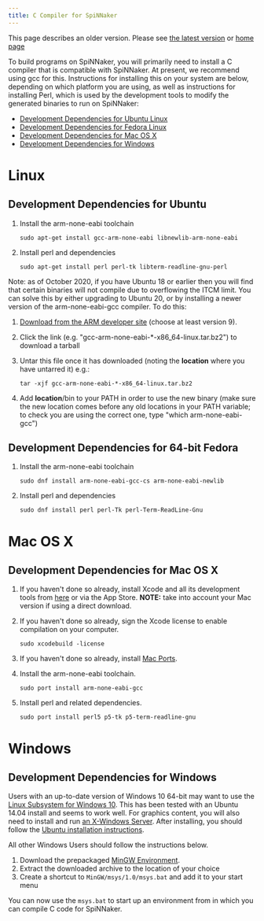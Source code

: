 ```yaml
---
title: C Compiler for SpiNNaker
---
```

This page describes an older version. 
Please see [the latest version](latest/Compiler.html) or [home page](/) 

To build programs on SpiNNaker, you will primarily need to install a C compiler that is compatible with SpiNNaker.  At present, we recommend using gcc for this.  Instructions for installing this on your system are below, depending on which platform you are using, as well as instructions for installing Perl, which is used by the development tools to modify the generated binaries to run on SpiNNaker:

 * [Development Dependencies for Ubuntu Linux](#UbuntuDev)
 * [Development Dependencies for Fedora Linux](#FedoraDev)
 * [Development Dependencies for Mac OS X](#MacOSXDev)
 * [Development Dependencies for Windows](#WindowsDev)

# Linux

## <a name="UbuntuDev"></a> Development Dependencies for Ubuntu

1. Install the arm-none-eabi toolchain

       sudo apt-get install gcc-arm-none-eabi libnewlib-arm-none-eabi

1. Install perl and dependencies

       sudo apt-get install perl perl-tk libterm-readline-gnu-perl

Note: as of October 2020, if you have Ubuntu 18 or earlier then you will find that certain binaries will not compile due to overflowing the ITCM limit.  You can solve this by either upgrading to Ubuntu 20, or by installing a newer version of the arm-none-eabi-gcc compiler.  To do this:

1. [Download from the ARM developer site](https://developer.arm.com/tools-and-software/open-source-software/developer-tools/gnu-toolchain/gnu-rm/downloads) (choose at least version 9).

1. Click the link (e.g. "gcc-arm-none-eabi-*-x86_64-linux.tar.bz2") to download a tarball

1. Untar this file once it has downloaded (noting the **location** where you have untarred it) e.g.:

       tar -xjf gcc-arm-none-eabi-*-x86_64-linux.tar.bz2

1. Add **location**/bin to your PATH in order to use the new binary (make sure the new location comes before any old locations in your PATH variable; to check you are using the correct one, type "which arm-none-eabi-gcc")

## <a name="FedoraDev"></a> Development Dependencies for 64-bit Fedora

1. Install the arm-none-eabi toolchain

       sudo dnf install arm-none-eabi-gcc-cs arm-none-eabi-newlib

1. Install perl and dependencies

       sudo dnf install perl perl-Tk perl-Term-ReadLine-Gnu

# Mac OS X

## <a name="MacOSXDev"></a> Development Dependencies for Mac OS X

1. If you haven't done so already, install Xcode and all its development tools from [here](https://developer.apple.com/xcode/downloads/) or via the App Store. **NOTE:** take into account your Mac version if using a direct download.

1. If you haven't done so already, sign the Xcode license to enable compilation on your computer.

       sudo xcodebuild -license

1. If you haven't done so already, install [Mac Ports](https://www.macports.org/install.php).

1. Install the arm-none-eabi toolchain.

       sudo port install arm-none-eabi-gcc

1. Install perl and related dependencies.

       sudo port install perl5 p5-tk p5-term-readline-gnu

# Windows

## <a name="WindowsDev"></a> Development Dependencies for Windows

Users with an up-to-date version of Windows 10 64-bit may want to use the [Linux Subsystem for Windows 10](https://msdn.microsoft.com/en-gb/commandline/wsl/install_guide?f=255&MSPPError=-2147217396).  This has been tested with an Ubuntu 14.04 install and seems to work well.
For graphics content, you will also need to install and run [an X-Windows Server](https://sourceforge.net/projects/xming/).
After installing, you should follow the [Ubuntu installation instructions](#UbuntuDev).

All other Windows Users should follow the instructions below.

1. Download the prepackaged [MinGW Environment](https://github.com/SpiNNakerManchester/SpiNNakerManchester.github.io/releases/download/v1.0-win-dev/MinGW.zip).
1. Extract the downloaded archive to the location of your choice
1. Create a shortcut to `MinGW/msys/1.0/msys.bat` and add it to your start menu

You can now use the `msys.bat` to start up an environment from in which you can compile C code for SpiNNaker.